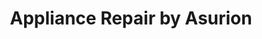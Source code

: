 ---
title: "Appliance Repair by Asurion"
url: /pearland/appliance-repair-by-asurion-2/
shop: Haushaltsgeräte
---